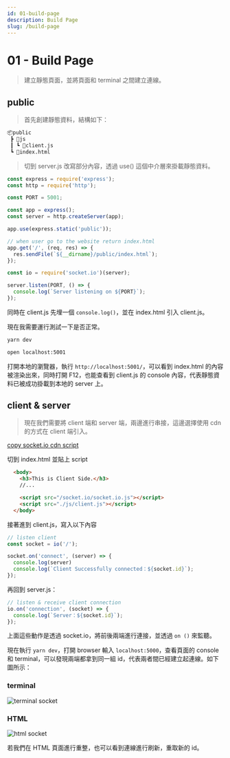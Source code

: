 ```yaml
---
id: 01-build-page
description: Build Page
slug: /build-page
---
```


# 01 - Build Page

> 建立靜態頁面，並將頁面和 terminal 之間建立連線。

## public

> 首先創建靜態資料，結構如下：

```markdown
📦public
 ┣ 📂js
 ┃ ┗ 📜client.js
 ┗ 📜index.html
```

> 切到 server.js 改寫部分內容，透過 use() 這個中介層來掛載靜態資料。

```javascript
const express = require('express');
const http = require('http');

const PORT = 5001;

const app = express();
const server = http.createServer(app);

app.use(express.static('public'));

// when user go to the website return index.html
app.get('/', (req, res) => {
  res.sendFile(`${__dirname}/public/index.html`);
});

const io = require('socket.io')(server);

server.listen(PORT, () => {
  console.log(`Server listening on ${PORT}`);
});
```

同時在 client.js 先埋一個 `console.log()`，並在 index.html 引入 client.js。

現在我需要運行測試一下是否正常。

```bash
yarn dev

open localhost:5001
```

打開本地的瀏覽器，執行 `http://localhost:5001/`，可以看到 index.html 的內容被渲染出來，同時打開 F12，也能查看到 client.js 的 console 內容，代表靜態資料已被成功掛載到本地的 server 上。

## client & server

> 現在我們需要將 client 端和 server 端，兩邊進行串接，這邊選擇使用 cdn 的方式在 client 端引入。

[copy socket.io cdn script](https://socket.io/docs/v4/client-api/)

切到 index.html 並貼上 script

```html
  <body>
    <h3>This is Client Side.</h3>
    //...

    <script src="/socket.io/socket.io.js"></script>
    <script src="./js/client.js"></script>
  </body>
```

接著進到 client.js，寫入以下內容

```javascript
// listen client
const socket = io('/');

socket.on('connect', (server) => {
  console.log(server)
  console.log(`Client Successfully connected：${socket.id}`);
});
```

再回到 server.js：

```javascript
// listen & receive client connection
io.on('connection', (socket) => {
  console.log(`Server：${socket.id}`);
});
```

上面這些動作是透過 socket.io，將前後兩端進行連接，並透過 `on ()` 來監聽。

現在執行 `yarn dev`，打開 browser 輸入 `localhost:5000`，查看頁面的 console 和 terminal，可以發現兩端都拿到同一組 id，代表兩者間已經建立起連線。如下圖所示：

### terminal

![terminal socket](https://i.imgur.com/XNPY9ac.png)

### HTML

![html socket](https://i.imgur.com/PRzCJJp.png)

若我們在 HTML 頁面進行重整，也可以看到連線進行刷新，重取新的 id。

